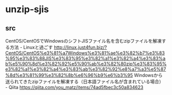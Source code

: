 # unzip-sjis
## src 
CentOS/CentOSでWindowsのシフトJISファイル名を含むzipファイルを解凍する方法 - Linuxと過ごす
http://linux.just4fun.biz/?CentOS/CentOS%e3%81%a7Windows%e3%81%ae%e3%82%b7%e3%83%95%e3%83%88JIS%e3%83%95%e3%82%a1%e3%82%a4%e3%83%ab%e5%90%8d%e3%82%92%e5%90%ab%e3%82%80zip%e3%83%95%e3%82%a1%e3%82%a4%e3%83%ab%e3%82%92%e8%a7%a3%e5%87%8d%e3%81%99%e3%82%8b%e6%96%b9%e6%b3%95
Windowsから送られてきたzipファイルを解凍する（日本語ファイル名が含まれている場合） - Qiita
https://qiita.com/you_matz/items/74ad5fbec3c50a834623


